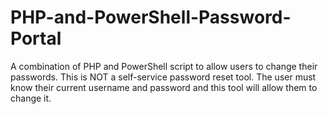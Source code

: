 # PHP-and-PowerShell-Password-Portal
A combination of PHP and PowerShell script to allow users to change their passwords.  This is NOT a self-service password reset tool.  The user must know their current username and password and this tool will allow them to change it.
